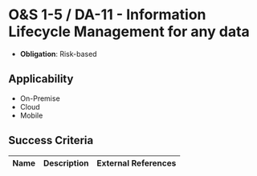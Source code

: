 # O&S 1-5 / DA-11 - Information Lifecycle Management for any data

- **Obligation**: Risk-based






## Applicability

- On-Premise
- Cloud
- Mobile



## Success Criteria

| Name | Description | External References |
| ----- | ---------- | ------------------- |


